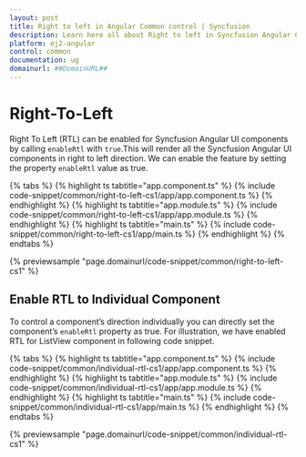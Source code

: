 ```yaml
---
layout: post
title: Right to left in Angular Common control | Syncfusion
description: Learn here all about Right to left in Syncfusion Angular Common control of Syncfusion Essential JS 2 and more.
platform: ej2-angular
control: common
documentation: ug
domainurl: ##DomainURL##
---
```


# Right-To-Left

Right To Left (RTL) can be enabled for Syncfusion Angular UI components by calling `enableRtl` with `true`.This will render all the Syncfusion Angular UI components in right to left direction. We can enable the feature by setting the property `enableRtl` value as true.

{% tabs %}
{% highlight ts tabtitle="app.component.ts" %}
{% include code-snippet/common/right-to-left-cs1/app/app.component.ts %}
{% endhighlight %}
{% highlight ts tabtitle="app.module.ts" %}
{% include code-snippet/common/right-to-left-cs1/app/app.module.ts %}
{% endhighlight %}
{% highlight ts tabtitle="main.ts" %}
{% include code-snippet/common/right-to-left-cs1/app/main.ts %}
{% endhighlight %}
{% endtabs %}
  
{% previewsample "page.domainurl/code-snippet/common/right-to-left-cs1" %}

## Enable RTL to Individual Component

To control a component’s direction individually you can directly set the component’s `enableRtl` property as true. For illustration, we have enabled RTL for ListView component in following code snippet.

{% tabs %}
{% highlight ts tabtitle="app.component.ts" %}
{% include code-snippet/common/individual-rtl-cs1/app/app.component.ts %}
{% endhighlight %}
{% highlight ts tabtitle="app.module.ts" %}
{% include code-snippet/common/individual-rtl-cs1/app/app.module.ts %}
{% endhighlight %}
{% highlight ts tabtitle="main.ts" %}
{% include code-snippet/common/individual-rtl-cs1/app/main.ts %}
{% endhighlight %}
{% endtabs %}
  
{% previewsample "page.domainurl/code-snippet/common/individual-rtl-cs1" %}